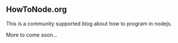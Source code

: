 ## HowToNode.org

This is a community supported blog about how to program in nodejs.

More to come soon...